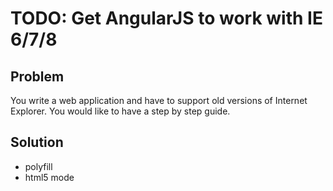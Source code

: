 # TODO: Get AngularJS to work with IE 6/7/8

## Problem

You write a web application and have to support old versions of Internet Explorer. You would like to have a step by step guide.

## Solution

* polyfill
* html5 mode